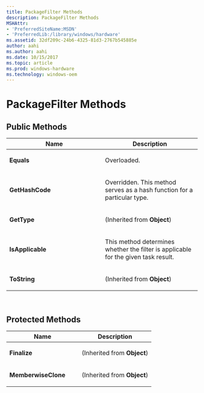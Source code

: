 ```yaml
---
title: PackageFilter Methods
description: PackageFilter Methods
MSHAttr:
- 'PreferredSiteName:MSDN'
- 'PreferredLib:/library/windows/hardware'
ms.assetid: 32df209c-24b6-4325-81d3-2767b545885e
author: aahi
ms.author: aahi
ms.date: 10/15/2017
ms.topic: article
ms.prod: windows-hardware
ms.technology: windows-oem
---
```


# PackageFilter Methods


## <span id="Public_Methods"></span><span id="public_methods"></span><span id="PUBLIC_METHODS"></span>Public Methods


<table>
<colgroup>
<col width="50%" />
<col width="50%" />
</colgroup>
<thead>
<tr class="header">
<th>Name</th>
<th>Description</th>
</tr>
</thead>
<tbody>
<tr class="odd">
<td><p><strong>Equals</strong></p></td>
<td><p>Overloaded.</p></td>
</tr>
<tr class="even">
<td><p><strong>GetHashCode</strong></p></td>
<td><p>Overridden. This method serves as a hash function for a particular type.</p></td>
</tr>
<tr class="odd">
<td><p><strong>GetType</strong></p></td>
<td><p>(Inherited from <strong>Object</strong>)</p></td>
</tr>
<tr class="even">
<td><p><strong>IsApplicable</strong></p></td>
<td><p>This method determines whether the filter is applicable for the given task result.</p></td>
</tr>
<tr class="odd">
<td><p><strong>ToString</strong></p></td>
<td><p>(Inherited from <strong>Object</strong>)</p></td>
</tr>
</tbody>
</table>

 

## <span id="Protected_Methods"></span><span id="protected_methods"></span><span id="PROTECTED_METHODS"></span>Protected Methods


<table>
<colgroup>
<col width="50%" />
<col width="50%" />
</colgroup>
<thead>
<tr class="header">
<th>Name</th>
<th>Description</th>
</tr>
</thead>
<tbody>
<tr class="odd">
<td><p><strong>Finalize</strong></p></td>
<td><p>(Inherited from <strong>Object</strong>)</p></td>
</tr>
<tr class="even">
<td><p><strong>MemberwiseClone</strong></p></td>
<td><p>(Inherited from <strong>Object</strong>)</p></td>
</tr>
</tbody>
</table>

 

 

 






